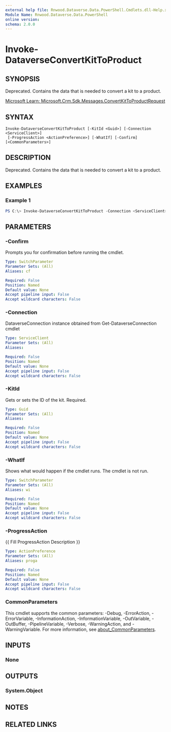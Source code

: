 ```yaml
---
external help file: Rnwood.Dataverse.Data.PowerShell.Cmdlets.dll-Help.xml
Module Name: Rnwood.Dataverse.Data.PowerShell
online version:
schema: 2.0.0
---
```


# Invoke-DataverseConvertKitToProduct

## SYNOPSIS
Deprecated. Contains the data that is needed to convert a kit to a product.

[Microsoft Learn: Microsoft.Crm.Sdk.Messages.ConvertKitToProductRequest](https://learn.microsoft.com/en-us/dotnet/api/microsoft.crm.sdk.messages.ConvertKitToProductRequest?view=dataverse-sdk-latest)

## SYNTAX

```
Invoke-DataverseConvertKitToProduct [-KitId <Guid>] [-Connection <ServiceClient>]
 [-ProgressAction <ActionPreference>] [-WhatIf] [-Confirm] [<CommonParameters>]
```

## DESCRIPTION
Deprecated. Contains the data that is needed to convert a kit to a product.

## EXAMPLES

### Example 1
```powershell
PS C:\> Invoke-DataverseConvertKitToProduct -Connection <ServiceClient> -KitId <Guid>
```

## PARAMETERS

### -Confirm
Prompts you for confirmation before running the cmdlet.

```yaml
Type: SwitchParameter
Parameter Sets: (All)
Aliases: cf

Required: False
Position: Named
Default value: None
Accept pipeline input: False
Accept wildcard characters: False
```

### -Connection
DataverseConnection instance obtained from Get-DataverseConnection cmdlet

```yaml
Type: ServiceClient
Parameter Sets: (All)
Aliases:

Required: False
Position: Named
Default value: None
Accept pipeline input: False
Accept wildcard characters: False
```

### -KitId
Gets or sets the ID of the kit. Required.

```yaml
Type: Guid
Parameter Sets: (All)
Aliases:

Required: False
Position: Named
Default value: None
Accept pipeline input: False
Accept wildcard characters: False
```

### -WhatIf
Shows what would happen if the cmdlet runs. The cmdlet is not run.

```yaml
Type: SwitchParameter
Parameter Sets: (All)
Aliases: wi

Required: False
Position: Named
Default value: None
Accept pipeline input: False
Accept wildcard characters: False
```

### -ProgressAction
{{ Fill ProgressAction Description }}

```yaml
Type: ActionPreference
Parameter Sets: (All)
Aliases: proga

Required: False
Position: Named
Default value: None
Accept pipeline input: False
Accept wildcard characters: False
```

### CommonParameters
This cmdlet supports the common parameters: -Debug, -ErrorAction, -ErrorVariable, -InformationAction, -InformationVariable, -OutVariable, -OutBuffer, -PipelineVariable, -Verbose, -WarningAction, and -WarningVariable. For more information, see [about_CommonParameters](http://go.microsoft.com/fwlink/?LinkID=113216).

## INPUTS

### None
## OUTPUTS

### System.Object
## NOTES

## RELATED LINKS


